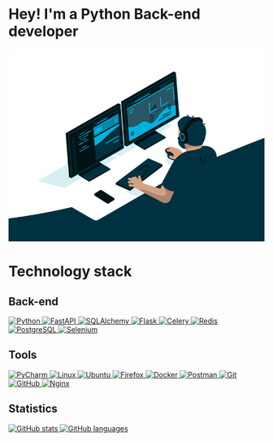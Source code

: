 # Hey! I'm a Python Back-end developer

<a href="https://github.com/Anti-Counter021" target="_blank">
    <img alt="GIF" src="https://github.com/Anti-Counter021/Anti-Counter021/blob/master/code.gif?raw=true"/>
</a>

# Technology stack

## Back-end

<a href="https://www.python.org/" target="_blank">
    <img alt="Python" src="https://img.shields.io/badge/Python-FFD43B?style=for-the-badge&logo=python&logoColor=darkgreen"/>
</a>

<a href="https://fastapi.tiangolo.com/" target="_blank">
    <img alt="FastAPI" src="https://img.shields.io/badge/fastapi-109989?style=for-the-badge&logo=FASTAPI&logoColor=white"/>
</a>

<a href="https://www.sqlalchemy.org/" target="_blank">
    <img alt="SQLAlchemy" src="https://img.shields.io/badge/-SqlAlchemy-FCA121?style=for-the-badge&logo=SqlAlchemy"/>
</a>

<a href="https://flask.palletsprojects.com/en/2.1.x/" target="_blank">
    <img alt="Flask" src="https://img.shields.io/badge/Flask-000000?style=for-the-badge&logo=flask&logoColor=white"/>
</a>

<a href="https://docs.celeryq.dev/en/stable/index.html" target="_blank">
    <img alt="Celery" src="https://img.shields.io/badge/-Celery-%2300C7B7?style=for-the-badge&logo=Celery"/>
</a>

<a href="https://redis.io/" target="_blank">
    <img alt="Redis" src="https://img.shields.io/badge/-Redis-FCA121?style=for-the-badge&logo=Redis"/>
</a>

<a href="https://www.postgresql.org/" target="_blank">
    <img alt="PostgreSQL" src="https://img.shields.io/badge/PostgreSQL-316192?style=for-the-badge&logo=postgresql&logoColor=white"/>
</a>

<a href="https://www.selenium.dev/" target="_blank">
    <img alt="Selenium" src="https://img.shields.io/badge/Selenium-43B02A?style=for-the-badge&logo=Selenium&logoColor=white"/>
</a>

## Tools

<a href="https://www.jetbrains.com/pycharm/" target="_blank">
    <img alt="PyCharm" src="https://img.shields.io/badge/pycharm-143?style=for-the-badge&logo=pycharm&logoColor=black&color=black&labelColor=green"/>
</a>

<a href="https://ubuntu.com/" target="_blank">
    <img alt="Linux" src="https://img.shields.io/badge/Linux-FCC624?style=for-the-badge&logo=linux&logoColor=black"/>
</a>

<a href="https://ubuntu.com/" target="_blank">
    <img alt="Ubuntu" src="https://img.shields.io/badge/Ubuntu-E95420?style=for-the-badge&logo=ubuntu&logoColor=white"/>
</a>

<a href="https://www.mozilla.org/en-US/firefox/new/" target="_blank">
    <img alt="Firefox" src="https://img.shields.io/badge/Firefox_Browser-FF7139?style=for-the-badge&logo=Firefox-Browser&logoColor=white"/>
</a>

<a href="https://www.docker.com/" target="_blank">
    <img alt="Docker" src="https://img.shields.io/badge/-Docker-46a2f1?style=for-the-badge&logo=docker&logoColor=white"/>
</a>

<a href="https://www.postman.com/" target="_blank">
    <img alt="Postman" src="https://img.shields.io/badge/Postman-FCA121?style=for-the-badge&logo=postman"/>
</a>

<a href="https://git-scm.com/" target="_blank">
    <img alt="Git" src="https://img.shields.io/badge/-Git-black?style=for-the-badge&logo=git"/>
</a>

<a href="https://github.com/" target="_blank">
    <img alt="GitHub" src="https://img.shields.io/badge/-GitHub-181717?style=for-the-badge&logo=github"/>
</a>

<a href="https://www.nginx.com/" target="_blank">
    <img alt="Nginx" src="https://img.shields.io/badge/Nginx-009639?style=for-the-badge&logo=nginx&logoColor=white"/>
</a>

## Statistics

<a href="https://github.com/Anti-Counter021" target="_blank">
    <img alt="GitHub stats" src="https://github-readme-stats.vercel.app/api?username=Anti-Counter021&show_icons=true&theme=dracula&include_all_commits=true&count_private=true"/>
</a>

<a href="https://github.com/Anti-Counter021" target="_blank">
    <img alt="GitHub languages" src="https://github-readme-stats.vercel.app/api/top-langs/?username=Anti-Counter021&layout=compact&count_private=true&theme=gruvbox"/>
</a>
